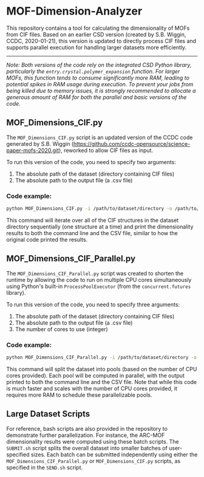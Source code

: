 # MOF-Dimension-Analyzer

This repository contains a tool for calculating the dimensionality of MOFs from CIF files. Based on an earlier CSD version (created by S.B. Wiggin, CCDC, 2020-01-21), this version is updated to directly process CIF files and supports parallel execution for handling larger datasets more efficiently.

---

*Note: Both versions of the code rely on the integrated CSD Python library, particularly the `entry.crystal.polymer_expansion` function. For larger MOFs, this function tends to consume significantly more RAM, leading to potential spikes in RAM usage during execution. To prevent your jobs from being killed due to memory issues, it is strongly recommended to allocate a generous amount of RAM for both the parallel and basic versions of the code.*

## MOF_Dimensions_CIF.py

The `MOF_Dimensions_CIF.py` script is an updated version of the CCDC code generated by S.B. Wiggin (https://github.com/ccdc-opensource/science-paper-mofs-2020.git), reworked to allow CIF files as input.

To run this version of the code, you need to specify two arguments:
1. The absolute path of the dataset (directory containing CIF files)
2. The absolute path to the output file (a .csv file)

### Code example:
```bash
python MOF_Dimensions_CIF.py -i /path/to/dataset/directory -o /path/to/csv/file.csv
```

This command will iterate over all of the CIF structures in the dataset directory sequentially (one structure at a time) and print the dimensionality results to both the command line and the CSV file, similar to how the original code printed the results.

## MOF_Dimensions_CIF_Parallel.py

The `MOF_Dimensions_CIF_Parallel.py` script was created to shorten the runtime by allowing the code to run on multiple CPU cores simultaneously using Python's built-in `ProcessPoolExecutor` (from the `concurrent.futures` library).

To run this version of the code, you need to specify three arguments:
1. The absolute path of the dataset (directory containing CIF files)
2. The absolute path to the output file (a .csv file)
3. The number of cores to use (integer)

### Code example:
```bash
python MOF_Dimensions_CIF_Parallel.py -i /path/to/dataset/directory -o /path/to/csv/file.csv -n 4
```

This command will split the dataset into pools (based on the number of CPU cores provided). Each pool will be computed in parallel, with the output printed to both the command line and the CSV file. Note that while this code is much faster and scales with the number of CPU cores provided, it requires more RAM to schedule these parallelizable pools.

## Large Dataset Scripts

For reference, bash scripts are also provided in the repository to demonstrate further parallelization. For instance, the ARC-MOF dimensionality results were computed using these batch scripts. The `SUBMIT.sh` script splits the overall dataset into smaller batches of user-specified sizes. Each batch can be submitted independently using either the `MOF_Dimensions_CIF_Parallel.py` or `MOF_Dimensions_CIF.py` scripts, as specified in the `SEND.sh` script.
